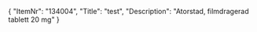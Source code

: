 {
  "ItemNr": "134004",
  "Title": "test",
  "Description": "Atorstad, filmdragerad tablett 20 mg"
}